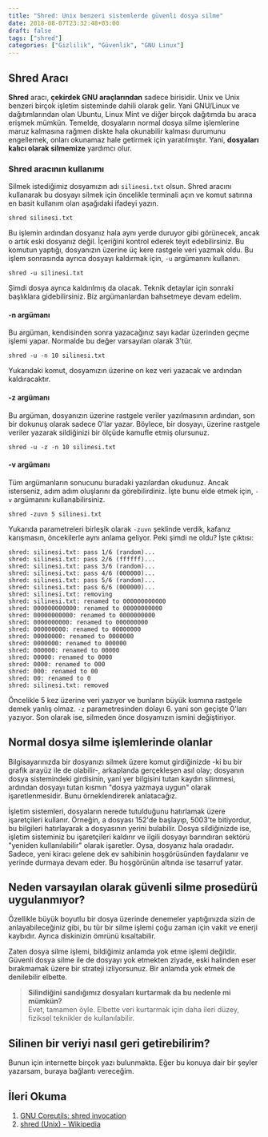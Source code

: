 ```yaml
---
title: "Shred: Unix benzeri sistemlerde güvenli dosya silme"
date: 2018-08-07T23:32:48+03:00
draft: false
tags: ["shred"]
categories: ["Gizlilik", "Güvenlik", "GNU Linux"]
---
```


## Shred Aracı
**Shred** aracı, **çekirdek GNU araçlarından** sadece birisidir. Unix ve Unix benzeri birçok işletim sisteminde dahili olarak gelir. Yani GNU/Linux ve dağıtımlarından olan Ubuntu, Linux Mint ve diğer birçok dağıtımda bu araca erişmek mümkün. Temelde, dosyaların normal dosya silme işlemlerine maruz kalmasına rağmen diskte hala okunabilir kalması durumunu engellemek, onları okunamaz hale getirmek için yaratılmıştır. Yani, **dosyaları kalıcı olarak silmemize** yardımcı olur.

### Shred aracının kullanımı
Silmek istediğimiz dosyamızın adı `silinesi.txt` olsun. Shred aracını kullanarak bu dosyayı silmek için öncelikle terminali açın ve komut satırına en basit kullanım olan aşağıdaki ifadeyi yazın.

```
shred silinesi.txt
```

Bu işlemin ardından dosyanız hala aynı yerde duruyor gibi görünecek, ancak o artık eski dosyanız değil. İçeriğini kontrol ederek teyit edebilirsiniz. Bu komutun yaptığı, dosyanızın üzerine üç kere rastgele veri yazmak oldu. Bu işlem sonrasında ayrıca dosyayı kaldırmak için, `-u` argümanını kullanın.

```
shred -u silinesi.txt
```

Şimdi dosya ayrıca kaldırılmış da olacak. Teknik detaylar için sonraki başlıklara gidebilirsiniz. Biz argümanlardan bahsetmeye devam edelim.

#### -n argümanı
Bu argüman, kendisinden sonra yazacağınız sayı kadar üzerinden geçme işlemi yapar. Normalde bu değer varsayılan olarak 3'tür.

```
shred -u -n 10 silinesi.txt
```

Yukarıdaki komut, dosyamızın üzerine on kez veri yazacak ve ardından kaldıracaktır.


#### -z argümanı
Bu argüman, dosyanızın üzerine rastgele veriler yazılmasının ardından, son bir dokunuş olarak sadece 0'lar yazar. Böylece, bir dosyayı, üzerine rastgele veriler yazarak sildiğinizi bir ölçüde kamufle etmiş olursunuz.

```
shred -u -z -n 10 silinesi.txt
```


#### -v argümanı
Tüm argümanların sonucunu buradaki yazılardan okudunuz. Ancak isterseniz, adım adım oluşlarını da görebilirdiniz. İşte bunu elde etmek için, `-v` argümanını kullanabilirsiniz.

```
shred -zuvn 5 silinesi.txt
```


Yukarıda parametreleri birleşik olarak `-zuvn` şeklinde verdik, kafanız karışmasın, öncekilerle aynı anlama geliyor. Peki şimdi ne oldu? İşte çıktısı:

```
shred: silinesi.txt: pass 1/6 (random)...
shred: silinesi.txt: pass 2/6 (ffffff)...
shred: silinesi.txt: pass 3/6 (random)...
shred: silinesi.txt: pass 4/6 (000000)...
shred: silinesi.txt: pass 5/6 (random)...
shred: silinesi.txt: pass 6/6 (000000)...
shred: silinesi.txt: removing
shred: silinesi.txt: renamed to 000000000000
shred: 000000000000: renamed to 00000000000
shred: 00000000000: renamed to 0000000000
shred: 0000000000: renamed to 000000000
shred: 000000000: renamed to 00000000
shred: 00000000: renamed to 0000000
shred: 0000000: renamed to 000000
shred: 000000: renamed to 00000
shred: 00000: renamed to 0000
shred: 0000: renamed to 000
shred: 000: renamed to 00
shred: 00: renamed to 0
shred: silinesi.txt: removed
```

Öncelikle 5 kez üzerine veri yazıyor ve bunların büyük kısmına rastgele demek yanlış olmaz. `-z` parametresinden dolayı 6. yani son geçişte 0'ları yazıyor. Son olarak ise, silmeden önce dosyamızın ismini değiştiriyor.

## Normal dosya silme işlemlerinde olanlar
Bilgisayarınızda bir dosyanızı silmek üzere komut girdiğinizde -ki bu bir grafik arayüz ile de olabilir-, arkaplanda gerçekleşen asıl olay; dosyanın dosya sistemindeki girdisinin, yani yer bilgisini tutan kaydın silinmesi, ardından dosyayı tutan kısmın "dosya yazmaya uygun" olarak işaretlenmesidir. Bunu örneklendirerek anlatacağız.

İşletim sistemleri, dosyaların nerede tutulduğunu hatırlamak üzere işaretçileri kullanır. Örneğin, a dosyası 152'de başlayıp, 5003'te bitiyordur, bu bilgileri hatırlayarak a dosyasının yerini bulabilir. Dosya sildiğinizde ise, işletim sisteminiz bu işaretçileri kaldırır ve ilgili dosyayı barındıran sektörü "yeniden kullanılabilir" olarak işaretler. Oysa, dosyanız hala oradadır. Sadece, yeni kiracı gelene dek ev sahibinin hoşgörüsünden faydalanır ve yerinde durmaya devam eder. Bu hoşgörünün altında ise tasarruf yatar.


## Neden varsayılan olarak güvenli silme prosedürü uygulanmıyor?
Özellikle büyük boyutlu bir dosya üzerinde denemeler yaptığınızda sizin de anlayabileceğiniz gibi, bu tür bir silme işlemi çoğu zaman için vakit ve enerji kaybıdır. Ayrıca diskinizin ömrünü kısaltabilir.

Zaten dosya silme işlemi, bildiğimiz anlamda yok etme işlemi değildir. Güvenli dosya silme ile de dosyayı yok etmekten ziyade, eski halinden eser bırakmamak üzere bir strateji izliyorsunuz. Bir anlamda yok etmek de denilebilir elbette.


> **Silindiğini sandığımız dosyaları kurtarmak da bu nedenle mi mümkün?**  
Evet, tamamen öyle. Elbette veri kurtarmak için daha ileri düzey, fiziksel teknikler de kullanılabilir.

## Silinen bir veriyi nasıl geri getirebilirim?
Bunun için internette birçok yazı bulunmakta. Eğer bu konuya dair bir şeyler yazarsam, buraya bağlantı vereceğim.


## İleri Okuma
1. [GNU Coreutils: shred invocation](https://www.gnu.org/software/coreutils/manual/html_node/shred-invocation.html)
2. [shred (Unix) - Wikipedia](http://bit.ly/2AQMR8f)
